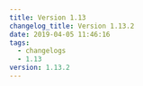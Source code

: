 ```yaml
---
title: Version 1.13
changelog_title: Version 1.13.2
date: 2019-04-05 11:46:16
tags:
  - changelogs
  - 1.13
version: 1.13.2
---
```


<script src="https://gist.github.com/spinnaker-release/de74525637ecffd8ba9365dbd5425f3d.js"/>
